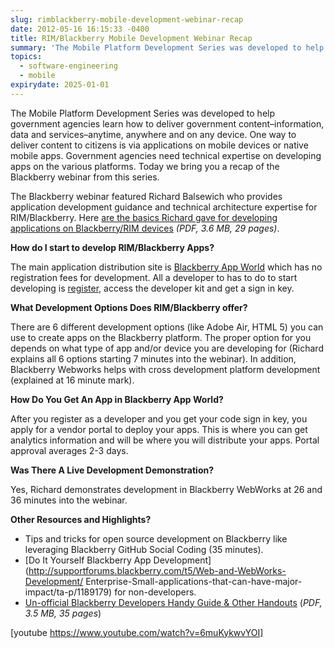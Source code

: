```yaml
---
slug: rimblackberry-mobile-development-webinar-recap
date: 2012-05-16 16:15:33 -0400
title: RIM/Blackberry Mobile Development Webinar Recap
summary: 'The Mobile Platform Development Series was developed to help government agencies learn how to deliver government content&#8211;information, data and services&#8211;anytime, anywhere and on any device. One way to deliver content to citizens is via applications on mobile devices or native mobile apps. Government agencies need technical expertise on developing apps on the various platforms. Today we bring'
topics:
  - software-engineering
  - mobile
expirydate: 2025-01-01
---
```


The Mobile Platform Development Series was developed to help government agencies learn how to deliver government content&#8211;information, data and services&#8211;anytime, anywhere and on any device. One way to deliver content to citizens is via applications on mobile devices or native mobile apps. Government agencies need technical expertise on developing apps on the various platforms. Today we bring you a recap of the Blackberry webinar from this series.

The Blackberry webinar featured Richard Balsewich who provides application development guidance and technical architecture expertise for RIM/Blackberry. Here [are the basics Richard gave for developing applications on Blackberry/RIM devices](https://s3.amazonaws.com/digitalgov/_legacy-img/2012/05/mobile-platform-blackberry-slides.pdf) _(PDF, 3.6 MB, 29 pages)_.

<p style="text-align: left">
  <strong>How do I start to develop RIM/Blackberry Apps? </strong>
</p>

The main application distribution site is [Blackberry App World](http://appworld.blackberry.com/webstore/?) which has no registration fees for development. All a developer to has to do to start developing is [register](https://appworld.blackberry.com/isvportal/), access the developer kit and get a sign in key.

**What Development Options Does RIM/Blackberry offer?**

There are 6 different development options (like Adobe Air, HTML 5) you can use to create apps on the Blackberry platform. The proper option for you depends on what type of app and/or device you are developing for (Richard explains all 6 options starting 7 minutes into the webinar). In addition, Blackberry Webworks helps with cross development platform development (explained at 16 minute mark).

**How Do You Get An App in Blackberry App World?**

After you register as a developer and you get your code sign in key, you apply for a vendor portal to deploy your apps. This is where you can get analytics information and will be where you will distribute your apps. Portal approval averages 2-3 days.

**Was There A Live Development Demonstration?** 

Yes, Richard demonstrates development in Blackberry WebWorks at 26 and 36 minutes into the webinar.

**Other Resources and Highlights?**

  * Tips and tricks for open source development on Blackberry like leveraging Blackberry GitHub Social Coding (35 minutes).
  * [Do It Yourself Blackberry App Development](http://supportforums.blackberry.com/t5/Web-and-WebWorks-Development/ Enterprise-Small-applications-that-can-have-major-impact/ta-p/1189179) for non-developers.
  * [Un-official Blackberry Developers Handy Guide & Other Handouts](https://s3.amazonaws.com/digitalgov/_legacy-img/2012/05/mobile-platform-blackberry-devloper-guide.pdf) (_PDF, 3.5 MB, 35 pages_)

[youtube https://www.youtube.com/watch?v=6muKykwvYOI]